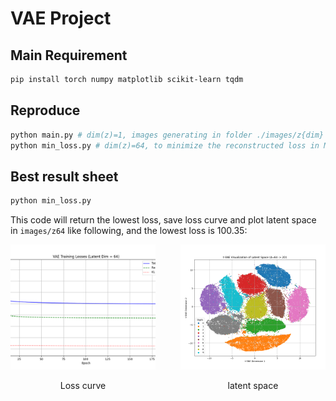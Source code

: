 # VAE Project
## Main Requirement
```bash
pip install torch numpy matplotlib scikit-learn tqdm
```

## Reproduce
```bash
python main.py # dim(z)=1, images generating in folder ./images/z{dim}
python min_loss.py # dim(z)=64, to minimize the reconstructed loss in MNIST test dataset
```

## Best result sheet
```bash 
python min_loss.py
```
This code will return the lowest loss, save loss curve and plot latent space in `images/z64` like following, and the lowest loss is $100.35$:
<div style="display: flex; justify-content: center; align-items: center; gap: 40px;">
    <div style="flex: 1; text-align: center;">
        <img src="loss.jpg" alt="Loss curve" style="width: 400px; height: 200px; object-fit: cover;">
        <p>Loss curve</p>
    </div>
    <div style="flex: 1; text-align: center;">
        <img src="z64.png" alt="latent space" style="width: 400px; height: 200px; object-fit: cover;">
        <p>latent space</p>
    </div>
</div>